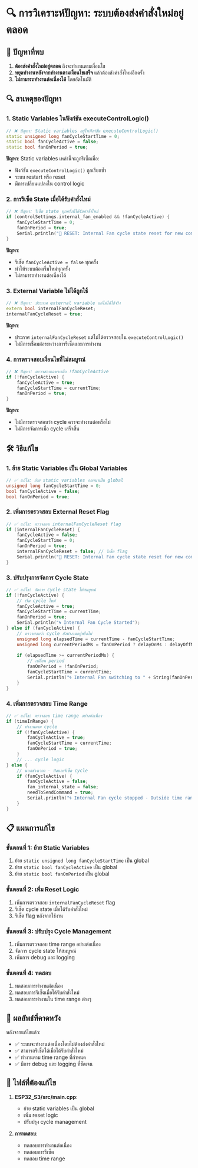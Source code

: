 # 🔍 การวิเคราะห์ปัญหา: ระบบต้องส่งคำสั่งใหม่อยู่ตลอด

## 🚨 ปัญหาที่พบ

1. **ต้องส่งคำสั่งใหม่อยู่ตลอด** ถึงจะทำงานตามเงื่อนไข
2. **หยุดทำงานหลังจากทำงานตามเงื่อนไขเสร็จ** แล้วต้องส่งคำสั่งใหม่อีกครั้ง
3. **ไม่สามารถทำงานต่อเนื่องได้** โดยอัตโนมัติ

## 🔍 สาเหตุของปัญหา

### 1. **Static Variables ในฟังก์ชัน executeControlLogic()**

```cpp
// ❌ ปัญหา: Static variables อยู่ในฟังก์ชัน executeControlLogic()
static unsigned long fanCycleStartTime = 0;
static bool fanCycleActive = false;
static bool fanOnPeriod = true;
```

**ปัญหา**: Static variables เหล่านี้จะถูกรีเซ็ตเมื่อ:
- ฟังก์ชัน `executeControlLogic()` ถูกเรียกซ้ำ
- ระบบ restart หรือ reset
- มีการเปลี่ยนแปลงใน control logic

### 2. **การรีเซ็ต State เมื่อได้รับคำสั่งใหม่**

```cpp
// ❌ ปัญหา: รีเซ็ต state ทุกครั้งที่ได้รับคำสั่งใหม่
if (controlSettings.internal_fan_enabled && !fanCycleActive) {
    fanCycleStartTime = 0;
    fanOnPeriod = true;
    Serial.println("🔄 RESET: Internal Fan cycle state reset for new command");
}
```

**ปัญหา**: 
- รีเซ็ต `fanCycleActive = false` ทุกครั้ง
- ทำให้ระบบต้องเริ่มใหม่ทุกครั้ง
- ไม่สามารถทำงานต่อเนื่องได้

### 3. **External Variable ไม่ได้ถูกใช้**

```cpp
// ❌ ปัญหา: ประกาศ external variable แต่ไม่ได้ใช้จริง
extern bool internalFanCycleReset;
internalFanCycleReset = true;
```

**ปัญหา**:
- ประกาศ `internalFanCycleReset` แต่ไม่ได้ตรวจสอบใน `executeControlLogic()`
- ไม่มีการเชื่อมต่อระหว่างการรีเซ็ตและการทำงาน

### 4. **การตรวจสอบเงื่อนไขที่ไม่สมบูรณ์**

```cpp
// ❌ ปัญหา: ตรวจสอบเฉพาะเมื่อ !fanCycleActive
if (!fanCycleActive) {
    fanCycleActive = true;
    fanCycleStartTime = currentTime;
    fanOnPeriod = true;
}
```

**ปัญหา**:
- ไม่มีการตรวจสอบว่า cycle ควรจะทำงานต่อหรือไม่
- ไม่มีการจัดการเมื่อ cycle เสร็จสิ้น

## 🛠️ วิธีแก้ไข

### 1. **ย้าย Static Variables เป็น Global Variables**

```cpp
// ✅ แก้ไข: ย้าย static variables ออกมาเป็น global
unsigned long fanCycleStartTime = 0;
bool fanCycleActive = false;
bool fanOnPeriod = true;
```

### 2. **เพิ่มการตรวจสอบ External Reset Flag**

```cpp
// ✅ แก้ไข: ตรวจสอบ internalFanCycleReset flag
if (internalFanCycleReset) {
    fanCycleActive = false;
    fanCycleStartTime = 0;
    fanOnPeriod = true;
    internalFanCycleReset = false; // รีเซ็ต flag
    Serial.println("🔄 RESET: Internal Fan cycle state reset for new command");
}
```

### 3. **ปรับปรุงการจัดการ Cycle State**

```cpp
// ✅ แก้ไข: จัดการ cycle state ให้สมบูรณ์
if (!fanCycleActive) {
    // เริ่ม cycle ใหม่
    fanCycleActive = true;
    fanCycleStartTime = currentTime;
    fanOnPeriod = true;
    Serial.println("🌀 Internal Fan Cycle Started");
} else if (fanCycleActive) {
    // ตรวจสอบว่า cycle ยังทำงานอยู่หรือไม่
    unsigned long elapsedTime = currentTime - fanCycleStartTime;
    unsigned long currentPeriodMs = fanOnPeriod ? delayOnMs : delayOffMs;
    
    if (elapsedTime >= currentPeriodMs) {
        // เปลี่ยน period
        fanOnPeriod = !fanOnPeriod;
        fanCycleStartTime = currentTime;
        Serial.println("🌀 Internal Fan switching to " + String(fanOnPeriod ? "ON" : "OFF") + " period");
    }
}
```

### 4. **เพิ่มการตรวจสอบ Time Range**

```cpp
// ✅ แก้ไข: ตรวจสอบ time range อย่างต่อเนื่อง
if (timeInRange) {
    // ทำงานตาม cycle
    if (!fanCycleActive) {
        fanCycleActive = true;
        fanCycleStartTime = currentTime;
        fanOnPeriod = true;
    }
    // ... cycle logic
} else {
    // นอกช่วงเวลา - ปิดและรีเซ็ต cycle
    if (fanCycleActive) {
        fanCycleActive = false;
        fan_internal_state = false;
        needToSendCommand = true;
        Serial.println("🌀 Internal Fan cycle stopped - Outside time range");
    }
}
```

## 📋 แผนการแก้ไข

### ขั้นตอนที่ 1: ย้าย Static Variables
1. ย้าย `static unsigned long fanCycleStartTime` เป็น global
2. ย้าย `static bool fanCycleActive` เป็น global  
3. ย้าย `static bool fanOnPeriod` เป็น global

### ขั้นตอนที่ 2: เพิ่ม Reset Logic
1. เพิ่มการตรวจสอบ `internalFanCycleReset` flag
2. รีเซ็ต cycle state เมื่อได้รับคำสั่งใหม่
3. รีเซ็ต flag หลังจากใช้งาน

### ขั้นตอนที่ 3: ปรับปรุง Cycle Management
1. เพิ่มการตรวจสอบ time range อย่างต่อเนื่อง
2. จัดการ cycle state ให้สมบูรณ์
3. เพิ่มการ debug และ logging

### ขั้นตอนที่ 4: ทดสอบ
1. ทดสอบการทำงานต่อเนื่อง
2. ทดสอบการรีเซ็ตเมื่อได้รับคำสั่งใหม่
3. ทดสอบการทำงานใน time range ต่างๆ

## 🎯 ผลลัพธ์ที่คาดหวัง

หลังจากแก้ไขแล้ว:
- ✅ ระบบจะทำงานต่อเนื่องโดยไม่ต้องส่งคำสั่งใหม่
- ✅ สามารถรีเซ็ตได้เมื่อได้รับคำสั่งใหม่
- ✅ ทำงานตาม time range ที่กำหนด
- ✅ มีการ debug และ logging ที่ชัดเจน

## 🔧 ไฟล์ที่ต้องแก้ไข

1. **ESP32_S3/src/main.cpp**:
   - ย้าย static variables เป็น global
   - เพิ่ม reset logic
   - ปรับปรุง cycle management

2. **การทดสอบ**:
   - ทดสอบการทำงานต่อเนื่อง
   - ทดสอบการรีเซ็ต
   - ทดสอบ time range
